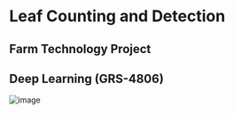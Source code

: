 # Leaf Counting and Detection

## Farm Technology Project
## Deep Learning (GRS-4806)

![image](https://github.com/user-attachments/assets/dc47b632-9e38-41ce-941c-2f0d9f36f82a)
